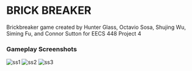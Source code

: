 # BRICK BREAKER

Brickbreaker game created by Hunter Glass, Octavio Sosa, Shujing Wu, Siming Fu, and Connor Sutton for EECS 448 Project 4


### Gameplay Screenshots
![ss1](https://user-images.githubusercontent.com/55513603/104535106-27458b80-55db-11eb-9ef5-997c3506adbc.png)
![ss2](https://user-images.githubusercontent.com/55513603/104535109-2876b880-55db-11eb-9a6d-981e91e9f8fe.png)
![ss3](https://user-images.githubusercontent.com/55513603/104535115-2a407c00-55db-11eb-965d-b3c56e532e5f.png)
